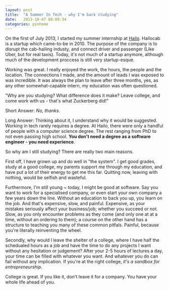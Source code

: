 ```yaml
---
layout: post
title:  "A Summer In Tech - why I'm back studying"
date:   2013-10-07 08:09:34
categories: pinhome
---
```


On the first of July 2013, I started my summer internship at [Hailo](http://www.hailocab.com). Hailocab is a startup which came-to-be in 2010. The purpose of the company is to disrupt the cab-hailing industy, and connect driver and passenger (Like Uber, but for real taxis). Today, it's not much of a startup anymore, although much of the development proccess is still very startup-esque.

Working was great. I really enjoyed the work, the hours, the people and the location. The connections I made, and the amount of leads I was exposed to was incredible. It was always the plan to leave after three months, yes, as any other somewhat-capable intern, my education was often questioned.

"Why are you studying? What difference does it make? Leave college, and come work with us - that's what Zuckerberg did!"

Short Answer: _No, thanks._

Long Answer: Thinking about it, I understand why it would be suggested. Working in tech rarely requires a degree. At Hailo, there were only a handful of people with a computer science degree. The rest ranging from PhD to not even passing high school. __You don't need a degree as a software engineer - you need experience__.

So why am I still studying? There are really two main reasons.

First off, I have grown up and do well in "the system". I get good grades, study at a good college, my parents support me through my education, and have put a lot of their energy to get me this far. Quitting now, leaving with nothing, would be selfish and wasteful.

Furthermore, I'm still young ~ today, I might be good at software. Say you want to work for a specialised company, or even start your own company a few years down the line. Without an education to back you up, you learn on the job. And that's expensive, slow, and painful. Expensive, as your mistakes seriously affect your business/job; whether you succeed or not. Slow, as you only encounter problems as they come (and only one at at a time, without an ordering to them); a course on the other hand has a structure to teaching you many of these common pitfals. Painful, because you're literally reinventing the wheel.

Secondly, why would I leave the shelter of a college, where I have half the schedualed hours as a job and have the time to do any projects I want without any hesitation or judgement? After your 2-5 hours of lectures a day, your time can be filled with whatever you want. And whatever you do can fail without any implication. If you're at the right college, _it's a sandbox for entrepreneurship_.

College is great. If you like it, don't leave it for a company. You have your whole life ahead of you.
